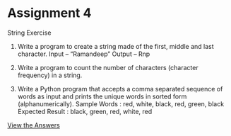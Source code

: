 # Assignment 4
String Exercise

1.	Write a program to create a string made of the first, middle and last character.
Input – “Ramandeep”
Output – Rnp

2.	Write a program to count the number of characters (character frequency) in a string.

3.	Write a Python program that accepts a comma separated sequence of words as input and prints the unique words in sorted form (alphanumerically).
Sample Words : red, white, black, red, green, black
Expected Result : black, green, red, white, red

[View the Answers](https://github.com/xavierina12/Data-Analytics/blob/main/Assignments/Python/Assignment%204/String%20Test.ipynb)
